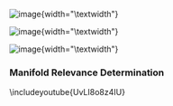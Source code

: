 <!--frame start-->
![image](../../../gplvm/tex/diagrams/andreasDeepTalk){width="\textwidth"}

<!--frame end-->
<!--frame start-->
![image](../../../gplvm/tex/diagrams/andreasDeepTalk){width="\textwidth"}

<!--frame end-->
<!--frame start-->
![image](../../../gplvm/tex/diagrams/andreasDeepTalk){width="\textwidth"}

<!--frame end-->
<!--frame start-->
### Manifold Relevance Determination

\includeyoutube{UvLI8o8z4IU}

<!--frame end-->


